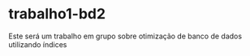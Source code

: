 # trabalho1-bd2
Este será um trabalho em grupo sobre otimização de banco de dados utilizando índices

